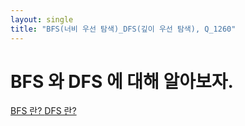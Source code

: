 ```yaml
---
layout: single
title: "BFS(너비 우선 탐색)_DFS(깊이 우선 탐색), Q_1260"
---
```


# BFS 와 DFS 에 대해 알아보자.

<u> BFS 란? </u>
<u> DFS 란? </u>
